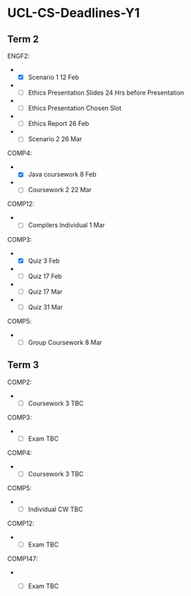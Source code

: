# UCL-CS-Deadlines-Y1 

## Term 2

ENGF2: 
* - [x] Scenario 1  12 Feb 
* - [ ] Ethics Presentation Slides 24 Hrs before Presentation
* - [ ] Ethics Presentation  Chosen Slot
* - [ ] Ethics Report  26 Feb 
* - [ ] Scenario 2  26 Mar

COMP4: 
* - [x] Java coursework  8 Feb 
* - [ ] Coursework 2  22 Mar

COMP12: 
* - [ ] Compilers Individual  1 Mar 

COMP3:
* - [x] Quiz  3 Feb 
* - [ ] Quiz  17 Feb 
* - [ ] Quiz  17 Mar
* - [ ] Quiz  31 Mar

COMP5:
* - [ ] Group Coursework  8 Mar 

## Term 3 

COMP2:
* - [ ] Coursework 3  TBC

COMP3:
* - [ ] Exam  TBC

COMP4:
* - [ ] Coursework 3  TBC

COMP5:
* - [ ] Individual CW  TBC

COMP12:
* - [ ] Exam  TBC

COMP147:
* - [ ] Exam  TBC


